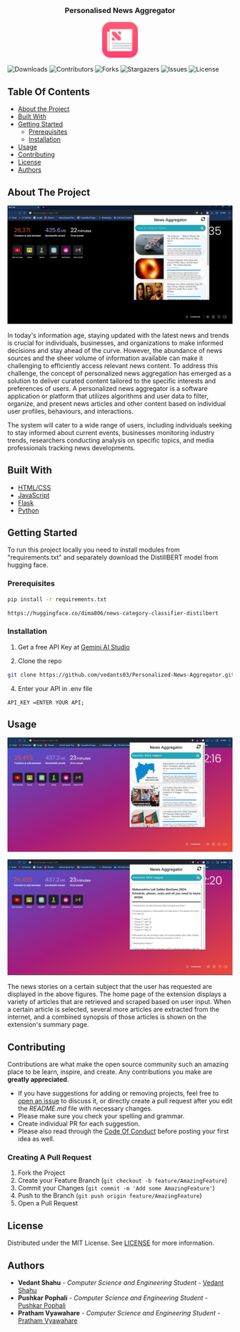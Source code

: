 <br/>
<p align="center">
  <h3 align="center">Personalised News Aggregator</h3>
  <p align="center">
    <img src="news.png" alt="Logo" width="80" height="80" >
</p>

</p>

![Downloads](https://img.shields.io/github/downloads/vedants03/Personalized-News-Aggregator/total) ![Contributors](https://img.shields.io/github/contributors/vedants03/Personalized-News-Aggregator?color=dark-green) ![Forks](https://img.shields.io/github/forks/vedants03/Personalized-News-Aggregator?style=social) ![Stargazers](https://img.shields.io/github/stars/vedants03/Personalized-News-Aggregator?style=social) ![Issues](https://img.shields.io/github/issues/vedants03/Personalized-News-Aggregator) ![License](https://img.shields.io/github/license/vedants03/Personalized-News-Aggregator) 

## Table Of Contents

* [About the Project](#about-the-project)
* [Built With](#built-with)
* [Getting Started](#getting-started)
  * [Prerequisites](#prerequisites)
  * [Installation](#installation)
* [Usage](#usage)
* [Contributing](#contributing)
* [License](#license)
* [Authors](#authors)


## About The Project

 <p align="center">
    <img src="images/Home_Pg_of_Extension.png" alt="Logo" >
  </p>

In today's information age, staying updated with the latest news and
trends is crucial for individuals, businesses, and organizations to make informed decisions and stay ahead of the curve. However, the abundance of news sources and the sheer volume of information available can make it challenging to efficiently access relevant news content. To address this challenge, the concept of personalized news aggregation has emerged as a solution to deliver curated content tailored to the specific interests and preferences of users. A personalized news aggregator is a software application or platform that utilizes algorithms and user data to filter, organize, and present news articles and other content based on individual user profiles, behaviours, and interactions.

The system will cater to a wide range of users, including individuals seeking to stay informed about current events, businesses monitoring industry trends, researchers conducting analysis on specific topics, and media professionals tracking news developments. 

## Built With

* [HTML/CSS]()
* [JavaScript]()
* [Flask]()
* [Python]()

## Getting Started

To run this project locally you need to install modules from "requirements.txt"  and separately download the DistillBERT model from hugging face.

### Prerequisites


```sh
pip install -r requirements.txt
```


```sh
https://huggingface.co/dima806/news-category-classifier-distilbert
```

### Installation

1. Get a free API Key at [Gemini AI Studio](https://ai.google.dev/)

2. Clone the repo

```sh
git clone https://github.com/vedants03/Personalized-News-Aggregator.git
```

4. Enter your API in .env file 

```
API_KEY =ENTER YOUR API;
```

## Usage

<p align="center">
    <img src="images/Display of News.png" alt="Logo" >
</p>

<p align="center">
    <img src="images/Summary of Selected News.png" alt="Logo" >
</p>

The news stories on a certain subject that the user has requested are displayed in the above figures. The home page of the extension displays a variety of articles that are retrieved and scraped based on user input. When a certain article is selected, several more articles are extracted from the internet, and a combined synopsis of those articles is shown on the extension's summary page.


## Contributing

Contributions are what make the open source community such an amazing place to be learn, inspire, and create. Any contributions you make are **greatly appreciated**.
* If you have suggestions for adding or removing projects, feel free to [open an issue](https://github.com/vedants03/Personalized-News-Aggregator/issues/new) to discuss it, or directly create a pull request after you edit the *README.md* file with necessary changes.
* Please make sure you check your spelling and grammar.
* Create individual PR for each suggestion.
* Please also read through the [Code Of Conduct](https://github.com/vedants03/Personalized-News-Aggregator/blob/main/CODE_OF_CONDUCT.md) before posting your first idea as well.

### Creating A Pull Request

1. Fork the Project
2. Create your Feature Branch (`git checkout -b feature/AmazingFeature`)
3. Commit your Changes (`git commit -m 'Add some AmazingFeature'`)
4. Push to the Branch (`git push origin feature/AmazingFeature`)
5. Open a Pull Request

## License

Distributed under the MIT License. See [LICENSE](https://github.com/vedants03/Personalized-News-Aggregator/blob/main/LICENSE.md) for more information.

## Authors

* **Vedant Shahu** - *Computer Science and Engineering Student* - [Vedant Shahu](https://github.com/vedants03/)
* **Pushkar Pophali** - *Computer Science and Engineering Student* - [Pushkar Pophali](https://github.com/Pushkar-02) 
* **Pratham Vyawahare** - *Computer Science and Engineering Student* - [Pratham Vyawahare](https://github.com/Prathamvv13) 


